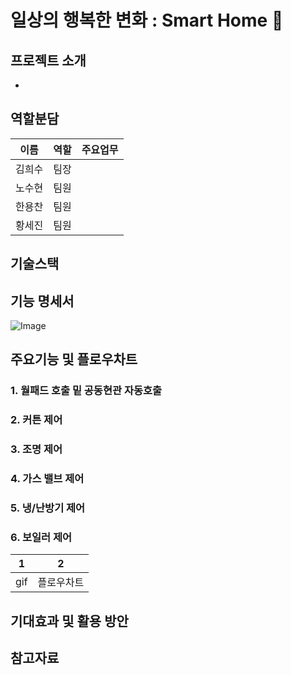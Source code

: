 # 일상의 행복한 변화 : Smart Home 🏡

## 프로젝트 소개
*
## 역할분담
|이름|역할|주요업무|
  |:---:|:---|:---|
  |김희수|팀장||
  |노수현|팀원||
  |한용찬|팀원||
  |황세진|팀원||
## 기술스택

## 기능 명세서
![Image](https://github.com/user-attachments/assets/056881e1-414b-4508-b271-02a892e8e601)
## 

## 주요기능 및 플로우차트
### 1. 월패드 호출 밑 공동현관 자동호출
### 2. 커튼 제어
### 3. 조명 제어
### 4. 가스 밸브 제어
### 5. 냉/난방기 제어
### 6. 보일러 제어
|1|2|
  |:---:|:---:|
  |gif|플로우차트|

## 기대효과 및 활용 방안

## 참고자료


